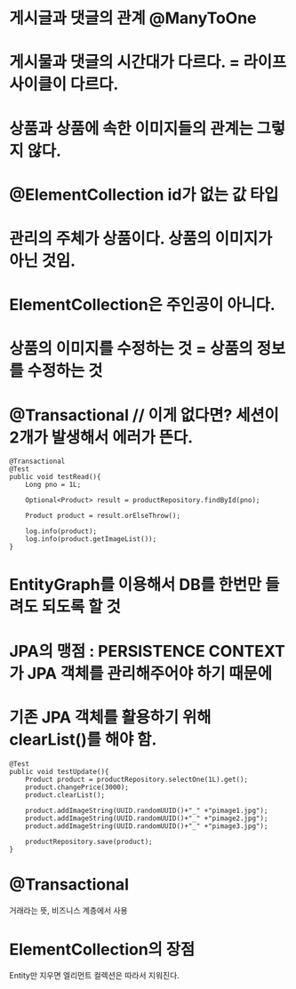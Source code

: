 
# 게시글과 댓글의 관계 @ManyToOne
#  게시물과 댓글의 시간대가 다르다. = 라이프 사이클이 다르다.

# 상품과 상품에 속한 이미지들의 관계는 그렇지 않다.
# @ElementCollection id가 없는 값 타입
# 관리의 주체가 상품이다. 상품의 이미지가 아닌 것임.

# ElementCollection은 주인공이 아니다.
# 상품의 이미지를 수정하는 것 = 상품의 정보를 수정하는 것

#    @Transactional // 이게 없다면? 세션이 2개가 발생해서 에러가 뜬다.
    @Transactional
    @Test
    public void testRead(){
        Long pno = 1L;

        Optional<Product> result = productRepository.findById(pno);

        Product product = result.orElseThrow();

        log.info(product);
        log.info(product.getImageList());
    }

# EntityGraph를 이용해서 DB를 한번만 들려도 되도록 할 것

# JPA의 맹점 : PERSISTENCE CONTEXT가 JPA 객체를 관리해주어야 하기 때문에
#             기존 JPA 객체를 활용하기 위해 clearList()를 해야 함.
    @Test
    public void testUpdate(){
        Product product = productRepository.selectOne(1L).get();
        product.changePrice(3000);
        product.clearList();

        product.addImageString(UUID.randomUUID()+"_" +"pimage1.jpg");
        product.addImageString(UUID.randomUUID()+"_" +"pimage2.jpg");
        product.addImageString(UUID.randomUUID()+"_" +"pimage3.jpg");

        productRepository.save(product);
    }

# @Transactional
거래라는 뜻, 비즈니스 계층에서 사용

# ElementCollection의 장점
Entity만 지우면 엘리먼트 컬렉션은 따라서 지워진다.
